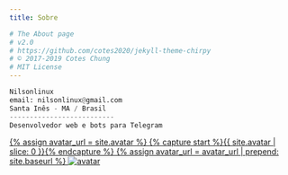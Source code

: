 ```yaml
---
title: Sobre

# The About page
# v2.0
# https://github.com/cotes2020/jekyll-theme-chirpy
# © 2017-2019 Cotes Chung
# MIT License
---
```

```python
Nilsonlinux
email: nilsonlinux@gmail.com
Santa Inês - MA / Brasil
--------------------------
Desenvolvedor web e bots para Telegram
```
  <div id="profile-wrapper" class="d-flex flex-column">
    <div id="avatar" class="d-flex justify-content-center">
      <a href="{{ site.baseurl }}/" alt="avatar">
       {% assign avatar_url = site.avatar %}
        {% capture start %}{{ site.avatar | slice: 0 }}{% endcapture %}
          {% assign avatar_url = avatar_url | prepend: site.baseurl %}
        <img src="{{ avatar_url }}" alt="avatar" onerror="this.style.display='none'">
        
[//]: <> (Fim)
        
<!---
NILSONLINUX
-->
